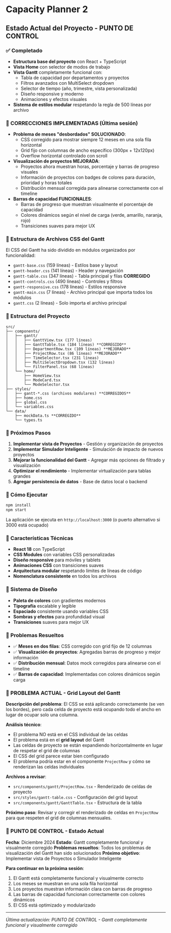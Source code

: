 # Capacity Planner 2

## Estado Actual del Proyecto - PUNTO DE CONTROL

### ✅ Completado
- **Estructura base del proyecto** con React + TypeScript
- **Vista Home** con selector de modos de trabajo
- **Vista Gantt** completamente funcional con:
  - Tabla de capacidad por departamentos y proyectos
  - Filtros avanzados con MultiSelect dropdown
  - Selector de tiempo (año, trimestre, vista personalizada)
  - Diseño responsive y moderno
  - Animaciones y efectos visuales
- **Sistema de estilos modular** respetando la regla de 500 líneas por archivo

### 🔧 CORRECCIONES IMPLEMENTADAS (Última sesión)
- **Problema de meses "desbordados" SOLUCIONADO**: 
  - CSS corregido para mostrar siempre 12 meses en una sola fila horizontal
  - Grid fijo con columnas de ancho específico (300px + 12x120px)
  - Overflow horizontal controlado con scroll
- **Visualización de proyectos MEJORADA**:
  - Proyectos ahora muestran horas, porcentaje y barras de progreso visuales
  - Información de proyectos con badges de colores para duración, prioridad y horas totales
  - Distribución mensual corregida para alinearse correctamente con el timeline
- **Barras de capacidad FUNCIONALES**:
  - Barras de progreso que muestran visualmente el porcentaje de capacidad
  - Colores dinámicos según el nivel de carga (verde, amarillo, naranja, rojo)
  - Transiciones suaves para mejor UX

### 🔧 Estructura de Archivos CSS del Gantt
El CSS del Gantt ha sido dividido en módulos organizados por funcionalidad:

- `gantt-base.css` (159 líneas) - Estilos base y layout
- `gantt-header.css` (141 líneas) - Header y navegación
- `gantt-table.css` (347 líneas) - Tabla principal y filas **CORREGIDO**
- `gantt-controls.css` (490 líneas) - Controles y filtros
- `gantt-responsive.css` (178 líneas) - Estilos responsive
- `gantt-main.css` (7 líneas) - Archivo principal que importa todos los módulos
- `gantt.css` (2 líneas) - Solo importa el archivo principal

### 📁 Estructura del Proyecto
```
src/
├── components/
│   ├── gantt/
│   │   ├── GanttView.tsx (177 líneas)
│   │   ├── GanttTable.tsx (184 líneas) **CORREGIDO**
│   │   ├── DepartmentRow.tsx (109 líneas) **MEJORADO**
│   │   ├── ProjectRow.tsx (86 líneas) **MEJORADO**
│   │   ├── TimeSelector.tsx (231 líneas)
│   │   ├── MultiSelectDropdown.tsx (132 líneas)
│   │   └── FilterPanel.tsx (68 líneas)
│   └── home/
│       ├── HomeView.tsx
│       ├── ModeCard.tsx
│       └── ModeSelector.tsx
├── styles/
│   ├── gantt-*.css (archivos modulares) **CORREGIDOS**
│   ├── home.css
│   ├── global.css
│   └── variables.css
└── data/
    ├── mockData.ts **CORREGIDO**
    └── types.ts
```

### 🎯 Próximos Pasos
1. **Implementar vista de Proyectos** - Gestión y organización de proyectos
2. **Implementar Simulador Inteligente** - Simulación de impacto de nuevos proyectos
3. **Mejorar la funcionalidad del Gantt** - Agregar más opciones de filtrado y visualización
4. **Optimizar el rendimiento** - Implementar virtualización para tablas grandes
5. **Agregar persistencia de datos** - Base de datos local o backend

### 🚀 Cómo Ejecutar
```bash
npm install
npm start
```

La aplicación se ejecuta en `http://localhost:3000` (o puerto alternativo si 3000 está ocupado)

### 📱 Características Técnicas
- **React 18** con TypeScript
- **CSS Modules** con variables CSS personalizadas
- **Diseño responsive** para móviles y tablets
- **Animaciones CSS** con transiciones suaves
- **Arquitectura modular** respetando límites de líneas de código
- **Nomenclatura consistente** en todos los archivos

### 🎨 Sistema de Diseño
- **Paleta de colores** con gradientes modernos
- **Tipografía** escalable y legible
- **Espaciado** consistente usando variables CSS
- **Sombras y efectos** para profundidad visual
- **Transiciones** suaves para mejor UX

### 🐛 Problemas Resueltos
- ✅ **Meses en dos filas**: CSS corregido con grid fijo de 12 columnas
- ✅ **Visualización de proyectos**: Agregadas barras de progreso y mejor información
- ✅ **Distribución mensual**: Datos mock corregidos para alinearse con el timeline
- ✅ **Barras de capacidad**: Implementadas con colores dinámicos según carga

### 🚨 PROBLEMA ACTUAL - Grid Layout del Gantt
**Descripción del problema**: 
El CSS se está aplicando correctamente (se ven los bordes), pero cada celda de proyecto está ocupando todo el ancho en lugar de ocupar solo una columna.

**Análisis técnico**:
- El problema NO está en el CSS individual de las celdas
- El problema está en el **grid layout** del Gantt
- Las celdas de proyecto se están expandiendo horizontalmente en lugar de respetar el grid de columnas
- El CSS del grid parece estar bien configurado
- El problema podría estar en el componente `ProjectRow` y cómo se renderizan las celdas individuales

**Archivos a revisar**:
- `src/components/gantt/ProjectRow.tsx` - Renderizado de celdas de proyecto
- `src/styles/gantt-table.css` - Configuración del grid layout
- `src/components/gantt/GanttTable.tsx` - Estructura de la tabla

**Próximo paso**: Revisar y corregir el renderizado de celdas en `ProjectRow` para que respeten el grid de columnas mensuales.

### 📍 PUNTO DE CONTROL - Estado Actual
**Fecha**: Diciembre 2024
**Estado**: Gantt completamente funcional y visualmente corregido
**Problemas resueltos**: Todos los problemas de visualización del Gantt han sido solucionados
**Próximo objetivo**: Implementar vista de Proyectos o Simulador Inteligente

**Para continuar en la próxima sesión**:
1. El Gantt está completamente funcional y visualmente correcto
2. Los meses se muestran en una sola fila horizontal
3. Los proyectos muestran información clara con barras de progreso
4. Las barras de capacidad funcionan correctamente con colores dinámicos
5. El CSS está optimizado y modularizado

---
*Última actualización: PUNTO DE CONTROL - Gantt completamente funcional y visualmente corregido*

